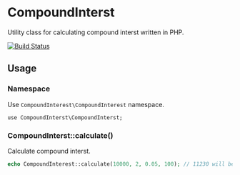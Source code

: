 # CompoundInterst

Utility class for calculating compound interst written in PHP.

[![Build Status](https://travis-ci.org/suzuki86/CompoundInterest.svg?branch=master)](https://travis-ci.org/suzuki86/CompoundInterest)

## Usage

### Namespace

Use `CompoundInterest\CompoundInterest` namespace.

```
use CompoundInterst\CompoundInterst;
```

### CompoundInterst::calculate()

Calculate compound interst.

```php
echo CompoundInterest::calculate(10000, 2, 0.05, 100); // 11230 will be printed.
```
